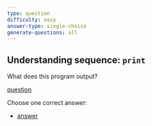 ```yaml
---
type: question
difficulty: easy
answer-type: single-choice
generate-questions: all
---
```


## Understanding sequence: `print`

What does this program output?

[question](q-banana.txtar "evy:source")

Choose one correct answer:

- [answer](q-banana.txtar "evy:text")
